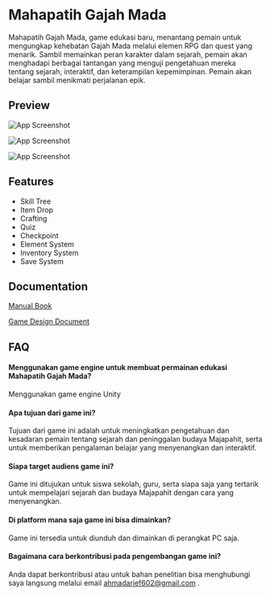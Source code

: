 
# Mahapatih Gajah Mada

Mahapatih Gajah Mada, game edukasi baru, menantang pemain untuk mengungkap kehebatan  Gajah Mada melalui elemen RPG dan quest yang menarik. Sambil memainkan peran karakter dalam sejarah, pemain akan menghadapi berbagai tantangan yang menguji pengetahuan mereka tentang sejarah, interaktif, dan keterampilan kepemimpinan. Pemain akan belajar sambil menikmati perjalanan epik.


## Preview

![App Screenshot](https://img.itch.zone/aW1hZ2UvMjgwODQ5Ni8xNjc3MjQ0Mi5wbmc=/347x500/guTNM7.png)

![App Screenshot](https://img.itch.zone/aW1hZ2UvMjgwODQ5Ni8xNjc3MjQ0NS5wbmc=/347x500/OJ0otV.png)

![App Screenshot](https://img.itch.zone/aW1hZ2UvMjgwODQ5Ni8xNjc3MjQ0My5wbmc=/347x500/S0bRVy.png)

## Features

- Skill Tree
- Item Drop
- Crafting
- Quiz
- Checkpoint
- Element System
- Inventory System
- Save System


## Documentation

[Manual Book](https://drive.google.com/file/d/1uQET7GjYlHQLglU3BG4dB3u8--_J6qel/view?usp=drive_link)

[Game Design Document](https://drive.google.com/file/d/13z_7mLVq6ZnxiySv2OfyxNQK7L6xQXZy/view?usp=sharing)

## FAQ

#### Menggunakan game engine untuk membuat permainan edukasi Mahapatih Gajah Mada?

Menggunakan game engine Unity

#### Apa tujuan dari game ini?

Tujuan dari game ini adalah untuk meningkatkan pengetahuan dan kesadaran pemain tentang sejarah dan peninggalan budaya Majapahit, serta untuk memberikan pengalaman belajar yang menyenangkan dan interaktif.

#### Siapa target audiens game ini?

Game ini ditujukan untuk siswa sekolah, guru, serta siapa saja yang tertarik untuk mempelajari sejarah dan budaya Majapahit dengan cara yang menyenangkan.

#### Di platform mana saja game ini bisa dimainkan?

Game ini tersedia untuk diunduh dan dimainkan di perangkat PC saja.

#### Bagaimana cara berkontribusi pada pengembangan game ini?

Anda dapat berkontribusi atau untuk bahan penelitian bisa menghubungi saya langsung melalui email ahmadarief602@gmail.com .





